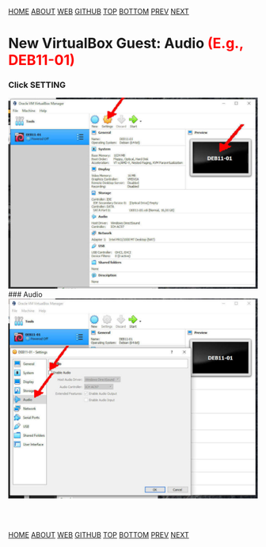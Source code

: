 ---
---

[HOME](index.md)
[ABOUT](README.md)
[WEB](https://osp4diss.vlsm.org/)
[GITHUB](/https://github.com/os2xx/osp4diss)
[TOP](#)
[BOTTOM](#endofpage)
[PREV](DebianGuestOnVirtualBox5.md)
[NEXT](DebianGuestOnVirtualBox7.md)

# New VirtualBox Guest: Audio <span style="color:red;">(E.g., DEB11-01)</span>

### Click SETTING

<img src="pictures/OS21-010a.jpg"  width="960">

<br>
### Audio

<img src="pictures/OS21-029.jpg"  width="960">

<br id="endofpage"><br>

[HOME](index.md)
[ABOUT](README.md)
[WEB](https://osp4diss.vlsm.org/)
[GITHUB](/https://github.com/os2xx/osp4diss)
[TOP](#)
[BOTTOM](#endofpage)
[PREV](DebianGuestOnVirtualBox5.md)
[NEXT](DebianGuestOnVirtualBox7.md)

